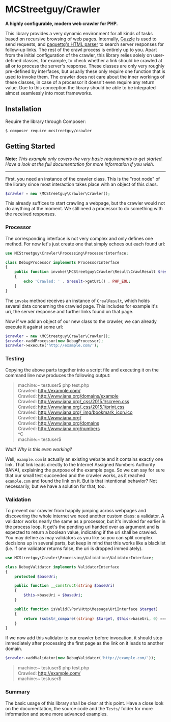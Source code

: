 # MCStreetguy/Crawler

**A highly configurable, modern web crawler for PHP.**

This library provides a very dynamic environment for all kinds of tasks based on recursive browsing of web pages.
Internally, [Guzzle](http://guzzlephp.org) is used to send requests, and [paquettg's HTML parser](https://github.com/paquettg/php-html-parser) to search server responses for follow-up links.
The rest of the crawl process is entirely up to you. Apart from the initial configuration of the crawler, this library relies solely on user-defined classes, for example, to check whether a link should be crawled at all or to process the server's response.
These classes are only very roughly pre-defined by interfaces, but usually these only require one function that is used to invoke them.
The crawler does not care about the inner workings of these classes, in case of a processor it doesn't even require any return value.
Due to this conception the library should be able to be integrated almost seamlessly into most frameworks.

## Installation

Require the library through Composer:

```
$ composer require mcstreetguy/crawler
```

## Getting Started

**Note:** _This example only covers the very basic requirements to get started. Have a look at the full documentation for more information if you wish._

-----------

First, you need an instance of the crawler class.
This is the "root node" of the library since most interaction takes place with an object of this class.

``` php
$crawler = new \MCStreetguy\Crawler\Crawler();
```

This already suffices to start crawling a webpage, but the crawler would not do anything at the moment.
We still need a processor to do something with the received responses.

### Processor

The corresponding interface is not very complex and only defines one method.
For now let's just create one that simply echoes out each found url:

``` php
use MCStreetguy\Crawler\Processing\ProcessorInterface;

class DebugProcessor implements ProcessorInterface
{
    public function invoke(\MCStreetguy\Crawler\Result\CrawlResult $result)
    {
        echo 'Crawled: ' . $result->getUri() . PHP_EOL;
    }
}
```

The `invoke` method receives an instance of `CrawlResult`, which holds several data concerning the crawled page.
This includes for example it's uri, the server response and further links found on that page.

Now if we add an object of our new class to the crawler, we can already execute it against some url:

``` php
$crawler = new \MCStreetguy\Crawler\Crawler();
$crawler->addProcessor(new DebugProcessor);
$crawler->execute('http://example.com/');
```

### Testing

Copying the above parts together into a script file and executing it on the command line now produces the following output:

> machine:~ testuser$ php test.php  
> Crawled: http://example.com/  
> Crawled: http://www.iana.org/domains/example  
> Crawled: http://www.iana.org/_css/2015.1/screen.css  
> Crawled: http://www.iana.org/_css/2015.1/print.css  
> Crawled: http://www.iana.org/_img/bookmark_icon.ico  
> Crawled: http://www.iana.org/  
> Crawled: http://www.iana.org/domains  
> Crawled: http://www.iana.org/numbers  
> ^C  
> machine:~ testuser$  

_Wait! Why is this even working?_

Well, `example.com` is actually an existing website and it contains exactly one link.
That link leads directly to the Internet Assigned Numbers Authority (IANA), explaining the purpose of the example page.
So we can say for sure that our small test succeeded and the crawler works, as it reached `example.com` and found the link on it.
But is that intentional behavior? Not necessarily, but we have a solution for that, too.

### Validation

To prevent our crawler from happily jumping across webpages and discovering the whole internet we need another custom class: a validator.
A validator works nearly the same as a processor, but it's invoked far earlier in the process loop.
It get's the pending uri handed over as argument and is expected to return a boolean value, indicating if the uri shall be crawled.
You may define as may validators as you like so you can split complex decisions up in several parts, but keep in mind that this works like a blacklist (i.e. if one validator returns false, the uri is dropped immediately).

``` php
use MCStreetguy\Crawler\Processing\Validation\ValidatorInterface;

class DebugValidator implements ValidatorInterface
{
    protected $baseUri;

    public function __construct(string $baseUri)
    {
        $this->baseUri = $baseUri;
    }

    public function isValid(\Psr\Http\Message\UriInterface $target)
    {
        return (substr_compare((string) $target, $this->baseUri, 0) === 0);
    }
}
```

If we now add this validator to our crawler before invocation, it should stop immediately after processing the first page as the link on it leads to another domain.

``` php
$crawler->addValidator(new DebugValidator('http://example.com/'));
```

> machine:~ testuser$ php test.php  
> Crawled: http://example.com/  
> machine:~ testuser$  

### Summary

The basic usage of this library shall be clear at this point.
Have a close look on the documentation, the source code and the `Tests/` folder for more information and some more advanced examples.
